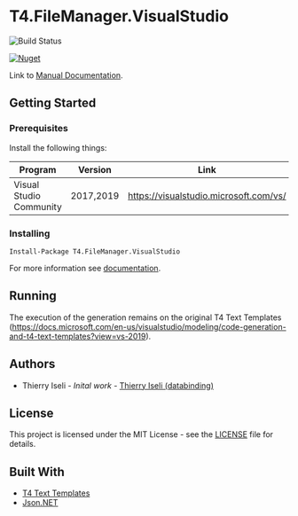 # T4.FileManager.VisualStudio

![Build Status](https://dev.azure.com/databinding/Building%20Blocks/_apis/build/status/T4.FileManager?branchName=master)

[![Nuget](https://img.shields.io/nuget/v/T4.FileManager.VisualStudio?label=T4.FileManager.VisualStudio)](https://www.nuget.org/packages/T4.FileManager.VisualStudio/)

Link to [Manual Documentation](https://databinding-gmbh.github.io/T4.FileManager.VisualStudio/docs/manual).

## Getting Started

### Prerequisites

Install the following things:

| Program | Version | Link | Info |
|-------------|-------------|-----|--|
| Visual Studio Community | 2017,2019 | https://visualstudio.microsoft.com/vs/ | N/A

### Installing

```
Install-Package T4.FileManager.VisualStudio
```

For more information see [documentation](https://databinding-gmbh.github.io/T4.FileManager.VisualStudio/docs).

## Running

The execution of the generation remains on the original T4 Text Templates (https://docs.microsoft.com/en-us/visualstudio/modeling/code-generation-and-t4-text-templates?view=vs-2019).

## Authors

- Thierry Iseli - *Inital work* - [Thierry Iseli (databinding)](https://github.com/databinding-thierryiseli)  

## License

This project is licensed under the MIT License - see the [LICENSE](LICENSE) file for details.

## Built With

- [T4 Text Templates](https://docs.microsoft.com/en-us/visualstudio/modeling/)
- [Json.NET](https://www.newtonsoft.com/json)
